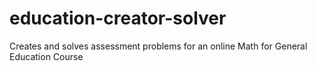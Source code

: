 # education-creator-solver
Creates and solves assessment problems for an online Math for General Education Course
